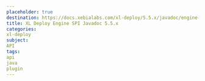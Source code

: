 ```yaml
---
placeholder: true
destination: https://docs.xebialabs.com/xl-deploy/5.5.x/javadoc/engine-spi/index.html
title: XL Deploy Engine SPI Javadoc 5.5.x
categories:
xl-deploy
subject:
API
tags:
api
java
plugin
---
```

